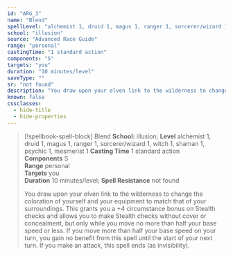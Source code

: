 ```yaml
---
id: "ARG_3"
name: "Blend"
spellLevel: "alchemist 1, druid 1, magus 1, ranger 1, sorcerer/wizard 1, witch 1, shaman 1, psychic 1, mesmerist 1"
school: "illusion"
source: "Advanced Race Guide"
range: "personal"
castingTime: "1 standard action"
components: "S"
targets: "you"
duration: "10 minutes/level"
saveType: ""
sr: "not found"
description: "You draw upon your elven link to the wilderness to change the coloration of yourself and your equipment to match that of your surroundings. This grants you a +4 circumstance bonus on Stealth checks and allows you to make Stealth checks without cover or concealment, but only while you move no more than half your base speed or less. If you move more than half your base speed on your turn, you gain no benefit from this spell until the start of your next turn. If you make an attack, this spell ends (as invisibility)."
known: false
cssclasses:
  - hide-title
  - hide-properties
---
```


> [!spellbook-spell-block] Blend
> **School:** illusion; **Level** alchemist 1, druid 1, magus 1, ranger 1, sorcerer/wizard 1, witch 1, shaman 1, psychic 1, mesmerist 1
> **Casting Time** 1 standard action  
> **Components** S  
> **Range** personal  
> **Targets** you  
> **Duration** 10 minutes/level; **Spell Resistance** not found
> 
> You draw upon your elven link to the wilderness to change the coloration of yourself and your equipment to match that of your surroundings. This grants you a +4 circumstance bonus on Stealth checks and allows you to make Stealth checks without cover or concealment, but only while you move no more than half your base speed or less. If you move more than half your base speed on your turn, you gain no benefit from this spell until the start of your next turn. If you make an attack, this spell ends (as invisibility).